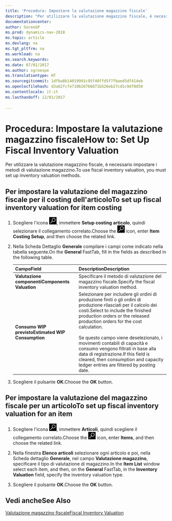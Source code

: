 ```yaml
---
title: 'Procedura: Impostare la valutazione magazzino fiscale'
description: "Per utilizzare la valutazione magazzino fiscale, è necessario impostare i metodi di valutazione magazzino."
documentationcenter: 
author: SorenGP
ms.prod: dynamics-nav-2018
ms.topic: article
ms.devlang: na
ms.tgt_pltfrm: na
ms.workload: na
ms.search.keywords: 
ms.date: 07/01/2017
ms.author: sgroespe
ms.translationtype: HT
ms.sourcegitcommit: 1dfba8b14019991c95f40ffd5f7fbaed5df414eb
ms.openlocfilehash: d3a62fcfe710626766871b526eb27cd1c9df0d50
ms.contentlocale: it-it
ms.lasthandoff: 12/01/2017

---
```

# <a name="how-to-set-up-fiscal-inventory-valuation"></a><span data-ttu-id="42577-103">Procedura: Impostare la valutazione magazzino fiscale</span><span class="sxs-lookup"><span data-stu-id="42577-103">How to: Set Up Fiscal Inventory Valuation</span></span>
<span data-ttu-id="42577-104">Per utilizzare la valutazione magazzino fiscale, è necessario impostare i metodi di valutazione magazzino.</span><span class="sxs-lookup"><span data-stu-id="42577-104">To use fiscal inventory valuation, you must set up inventory valuation methods.</span></span>  

## <a name="to-set-up-fiscal-inventory-valuation-for-item-costing"></a><span data-ttu-id="42577-105">Per impostare la valutazione del magazzino fiscale per il costing dell'articolo</span><span class="sxs-lookup"><span data-stu-id="42577-105">To set up fiscal inventory valuation for item costing</span></span>  

1.  <span data-ttu-id="42577-106">Scegliere l'icona ![Cerca pagina o report](../../media/ui-search/search_small.png "Cerca pagina o report"), immettere **Setup costing articolo**, quindi selezionare il collegamento correlato.</span><span class="sxs-lookup"><span data-stu-id="42577-106">Choose the ![Search for Page or Report](../../media/ui-search/search_small.png "Search for Page or Report icon") icon, enter **Item Costing Setup**, and then choose the related link.</span></span>  
2.  <span data-ttu-id="42577-107">Nella Scheda Dettaglio **Generale** compilare i campi come indicato nella tabella seguente.</span><span class="sxs-lookup"><span data-stu-id="42577-107">On the **General** FastTab, fill in the fields as described in the following table.</span></span>  

    |<span data-ttu-id="42577-108">Campo</span><span class="sxs-lookup"><span data-stu-id="42577-108">Field</span></span>|<span data-ttu-id="42577-109">Description</span><span class="sxs-lookup"><span data-stu-id="42577-109">Description</span></span>|  
    |---------------------------------|---------------------------------------|  
    |<span data-ttu-id="42577-110">**Valutazione componenti**</span><span class="sxs-lookup"><span data-stu-id="42577-110">**Components Valuation**</span></span>|<span data-ttu-id="42577-111">Specificare il metodo di valutazione del magazzino fiscale.</span><span class="sxs-lookup"><span data-stu-id="42577-111">Specify the fiscal inventory valuation method.</span></span>|  
    |<span data-ttu-id="42577-112">**Consumo WIP previsto**</span><span class="sxs-lookup"><span data-stu-id="42577-112">**Estimated WIP Consumption**</span></span>|<span data-ttu-id="42577-113">Selezionare per includere gli ordini di produzione finiti o gli ordini di produzione rilasciati per il calcolo dei costi.</span><span class="sxs-lookup"><span data-stu-id="42577-113">Select to include the finished production orders or the released production orders for the cost calculation.</span></span><br /><br /> <span data-ttu-id="42577-114">Se questo campo viene deselezionato, i movimenti contabili di capacità e consumo vengono filtrati in base alla data di registrazione.</span><span class="sxs-lookup"><span data-stu-id="42577-114">If this field is cleared, then consumption and capacity ledger entries are filtered by posting date.</span></span>|  

3.  <span data-ttu-id="42577-115">Scegliere il pulsante **OK**.</span><span class="sxs-lookup"><span data-stu-id="42577-115">Choose the **OK** button.</span></span>  

## <a name="to-set-up-fiscal-inventory-valuation-for-an-item"></a><span data-ttu-id="42577-116">Per impostare la valutazione del magazzino fiscale per un articolo</span><span class="sxs-lookup"><span data-stu-id="42577-116">To set up fiscal inventory valuation for an item</span></span>  

1.  <span data-ttu-id="42577-117">Scegliere l'icona ![Cerca pagina o report](../../media/ui-search/search_small.png "Cerca pagina o report"), immettere **Articoli**, quindi scegliere il collegamento correlato.</span><span class="sxs-lookup"><span data-stu-id="42577-117">Choose the ![Search for Page or Report](../../media/ui-search/search_small.png "Search for Page or Report icon") icon, enter **Items**, and then choose the related link.</span></span>  
2.  <span data-ttu-id="42577-118">Nella finestra **Elenco articoli** selezionare ogni articolo e poi, nella Scheda dettaglio **Generale**, nel campo **Valutazione magazzino**, specificare il tipo di valutazione di magazzino.</span><span class="sxs-lookup"><span data-stu-id="42577-118">In the **Item List** window select each item, and then, on the **General** FastTab, in the **Inventory Valuation** field, specify the inventory valuation type.</span></span>  

3.  <span data-ttu-id="42577-119">Scegliere il pulsante **OK**.</span><span class="sxs-lookup"><span data-stu-id="42577-119">Choose the **OK** button.</span></span>  

## <a name="see-also"></a><span data-ttu-id="42577-120">Vedi anche</span><span class="sxs-lookup"><span data-stu-id="42577-120">See Also</span></span>  
 [<span data-ttu-id="42577-121">Valutazione magazzino fiscale</span><span class="sxs-lookup"><span data-stu-id="42577-121">Fiscal Inventory Valuation</span></span>](fiscal-inventory-valuation.md)   

